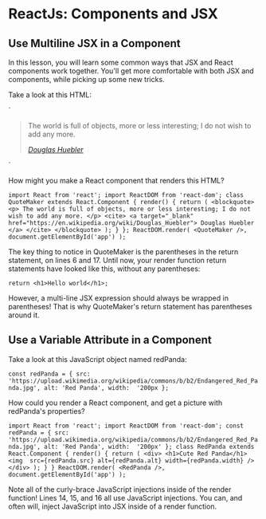 # ReactJs: Components and JSX

## Use Multiline JSX in a Component
In this lesson, you will learn some common ways that JSX and React components work together. You'll get more comfortable with both JSX and components, while picking up some new tricks.

Take a look at this HTML:

`<blockquote>
  <p>
    The world is full of objects, more or less interesting; I do not wish to add any more.
  </p>
  <cite>
    <a target="_blank"
      href="https://en.wikipedia.org/wiki/Douglas_Huebler">
      Douglas Huebler
    </a>
  </cite>
</blockquote>`

How might you make a React component that renders this HTML?

`import React from 'react';
import ReactDOM from 'react-dom';
class QuoteMaker extends React.Component {
  render() {
    return (
      <blockquote>
        <p>
          The world is full of objects, more or less interesting; I do not wish to add any more.
        </p>
        <cite>
          <a target="_blank"
            href="https://en.wikipedia.org/wiki/Douglas_Huebler">
            Douglas Huebler
          </a>
        </cite>
      </blockquote>
    );
  }
};
ReactDOM.render(
  <QuoteMaker />,
  document.getElementById('app')
);
`

The key thing to notice in QuoteMaker is the parentheses in the return statement, on lines 6 and 17. Until now, your render function return statements have looked like this, without any parentheses:

`return <h1>Hello world</h1>;`

However, a multi-line JSX expression should always be wrapped in parentheses! That is why QuoteMaker's return statement has parentheses around it.


## Use a Variable Attribute in a Component
Take a look at this JavaScript object named redPanda:

`const redPanda = {
  src:  'https://upload.wikimedia.org/wikipedia/commons/b/b2/Endangered_Red_Panda.jpg',
  alt: 'Red Panda',
  width:  '200px
};`

How could you render a React component, and get a picture with redPanda's properties?

`import React from 'react';
import ReactDOM from 'react-dom';
const redPanda = {
  src: 'https://upload.wikimedia.org/wikipedia/commons/b/b2/Endangered_Red_Panda.jpg',
  alt: 'Red Panda',
  width:  '200px'
};
class RedPanda extends React.Component {
  render() {
    return (
      <div>
        <h1>Cute Red Panda</h1>
        <img 
          src={redPanda.src}
          alt={redPanda.alt}
          width={redPanda.width} />
      </div>
    );
  }
}
ReactDOM.render(
  <RedPanda />,
  document.getElementById('app')
);
`

Note all of the curly-brace JavaScript injections inside of the render function! Lines 14, 15, and 16 all use JavaScript injections. You can, and often will, inject JavaScript into JSX inside of a render function.